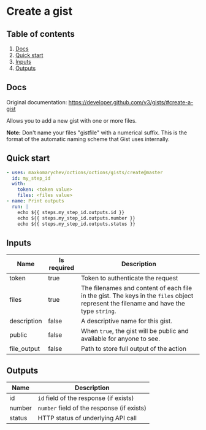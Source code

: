 # Create a gist

## Table of contents

1. [Docs](#docs)
1. [Quick start](#quick-start)
1. [Inputs](#inputs)
1. [Outputs](#outputs)

<a name="quick-start" ></a>
## Docs

Original documentation: https://developer.github.com/v3/gists/#create-a-gist

Allows you to add a new gist with one or more files.

**Note:** Don't name your files "gistfile" with a numerical suffix. This is the format of the automatic naming scheme that Gist uses internally.


<a name="quick start" ></a>
## Quick start

```yaml
- uses: maxkomarychev/octions/octions/gists/create@master
  id: my_step_id
  with:
    token: <token value>
    files: <files value>
- name: Print outputs
  run: |
    echo ${{ steps.my_step_id.outputs.id }}
    echo ${{ steps.my_step_id.outputs.number }}
    echo ${{ steps.my_step_id.outputs.status }}
```


<a name="inputs" ></a>
## Inputs

| Name | Is required | Description |
|---|---|---|
|token|true|Token to authenticate the request
|files|true|The filenames and content of each file in the gist. The keys in the `files` object represent the filename and have the type `string`.
|description|false|A descriptive name for this gist.
|public|false|When `true`, the gist will be public and available for anyone to see.
|file_output|false|Path to store full output of the action

<a name="outputs" ></a>
## Outputs

| Name | Description |
|---|---|
|id|`id` field of the response (if exists)|
|number|`number` field of the response (if exists)|
|status|HTTP status of underlying API call|

